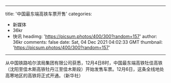 
---
title: '中国最东端高铁车票开售'
categories: 
 - 新媒体
 - 36kr
 - 快讯
headimg: 'https://picsum.photos/400/300?random=157'
author: 36kr
comments: false
date: Sat, 04 Dec 2021 04:02:33 GMT
thumbnail: 'https://picsum.photos/400/300?random=157'
---

<div>   
从中国铁路哈尔滨局集团有限公司获悉，12月4日8时，中国最东端高铁牡佳高铁（沈阳至佳木斯高铁牡丹江至佳木斯段）开始发售车票。12月6日，这条全线地处高寒地区的高铁将正式开通。（新华社）  
</div>
            